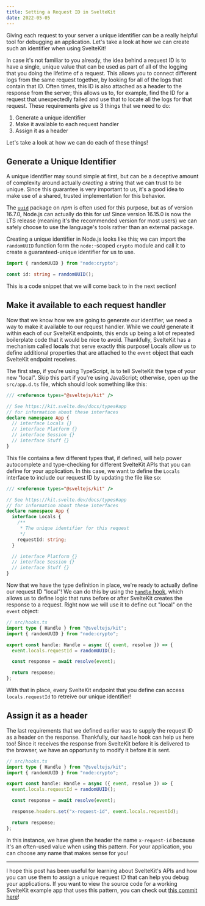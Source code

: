 ```yaml
---
title: Setting a Request ID in SvelteKit
date: 2022-05-05
---
```


Giving each request to your server a unique identifier can be a really helpful tool for debugging an application. Let's take a look at how we can create such an identifier when using SvelteKit!

In case it's not familiar to you already, the idea behind a request ID is to have a single, unique value that can be used as part of all of the logging that you doing the lifetime of a request. This allows you to connect different logs from the same request together, by looking for all of the logs that contain that ID. Often times, this ID is also attached as a header to the response from the server; this allows us to, for example, find the ID for a request that unexpectedly failed and use that to locate all the logs for that request. These requirements give us 3 things that we need to do:

1. Generate a unique identifier
2. Make it available to each request handler
3. Assign it as a header

Let's take a look at how we can do each of these things!

## Generate a Unique Identifier

A unique identifier may sound simple at first, but can be a deceptive amount of complexity around actually _creating_ a string that we can trust to be unique. Since this guarantee is very important to us, it's a good idea to make use of a shared, trusted implementation for this behavior.

The [`uuid`](https://www.npmjs.com/package/uuid) package on _npm_ is often used for this purpose, but as of version 16.7.0, Node.js can actually do this for us! Since version 16.15.0 is now the LTS release (meaning it's the recommended version for most users) we can safely choose to use the language's tools rather than an external package.

Creating a unique identifier in Node.js looks like this; we can import the `randomUUID` function form the `node:`-scoped `crypto` module and call it to create a guaranteed-unique identifier for us to use.

```ts
import { randomUUID } from "node:crypto";

const id: string = randomUUID();
```

This is a code snippet that we will come back to in the next section!

## Make it available to each request handler

Now that we know how we are going to generate our identifier, we need a way to make it available to our request handler. While we _could_ generate it within each of our SvelteKit endpoints, this ends up being a lot of repeated boilerplate code that it would be nice to avoid. Thankfully, SvelteKit has a mechanism called **locals** that serve exactly this purpose! Locals allow us to define additional properties that are attached to the `event` object that each SvelteKit endpoint receives.

The first step, if you're using TypeScript, is to tell SvelteKit the type of your new "local". Skip this part if you're using JavaScript; otherwise, open up the `src/app.d.ts` file, which should look something like this:

```ts
/// <reference types="@sveltejs/kit" />

// See https://kit.svelte.dev/docs/types#app
// for information about these interfaces
declare namespace App {
  // interface Locals {}
  // interface Platform {}
  // interface Session {}
  // interface Stuff {}
}
```

This file contains a few different types that, if defined, will help power autocomplete and type-checking for different SvelteKit APIs that you can define for your application. In this case, we want to define the `Locals` interface to include our request ID by updating the file like so:

```ts
/// <reference types="@sveltejs/kit" />

// See https://kit.svelte.dev/docs/types#app
// for information about these interfaces
declare namespace App {
  interface Locals {
    /**
     * The unique identifier for this request
     */
    requestId: string;
  }

  // interface Platform {}
  // interface Session {}
  // interface Stuff {}
}
```

Now that we have the type definition in place, we're ready to actually define our request ID "local"! We can do this by using the [`handle` hook](https://kit.svelte.dev/docs/hooks#handle), which allows us to define logic that runs before or after SvelteKit creates the response to a request. Right now we will use it to define out "local" on the `event` object:

```ts
// src/hooks.ts
import type { Handle } from "@sveltejs/kit";
import { randomUUID } from "node:crypto";

export const handle: Handle = async ({ event, resolve }) => {
  event.locals.requestId = randomUUID();

  const response = await resolve(event);

  return response;
};
```

With that in place, every SvelteKit endpoint that you define can access `locals.requestId` to retreive our unique identifier!

## Assign it as a header

The last requirements that we defined earlier was to supply the request ID as a header on the response. Thankfully, our `handle` hook can help us here too! Since it receives the response from SvelteKit before it is delivered to the browser, we have an opportunity to modify it before it is sent.

```ts
// src/hooks.ts
import type { Handle } from "@sveltejs/kit";
import { randomUUID } from "node:crypto";

export const handle: Handle = async ({ event, resolve }) => {
  event.locals.requestId = randomUUID();

  const response = await resolve(event);

  response.headers.set("x-request-id", event.locals.requestId);

  return response;
};
```

In this instance, we have given the header the name `x-request-id` because it's an often-used value when using this pattern. For your application, you can choose any name that makes sense for you!

---

I hope this post has been useful for learning about SvelteKit's APIs and how you can use them to assign a unique request ID that can help you debug your applications. If you want to view the source code for a working SvelteKit example app that uses this pattern, you can check out [this commit here](https://github.com/alexlafroscia/sveltekit-cls-demo/commit/b44b27e4566d1d693825382f10364ed10a7ff6c0)!
